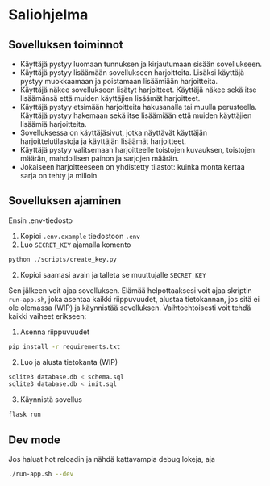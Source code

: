 # Saliohjelma

## Sovelluksen toiminnot

* Käyttäjä pystyy luomaan tunnuksen ja kirjautumaan sisään sovellukseen.
* Käyttäjä pystyy lisäämään sovellukseen harjoitteita. Lisäksi käyttäjä pystyy muokkaamaan ja poistamaan lisäämiään harjoitteita.
* Käyttäjä näkee sovellukseen lisätyt harjoitteet. Käyttäjä näkee sekä itse lisäämänsä että muiden käyttäjien lisäämät harjoitteet.
* Käyttäjä pystyy etsimään harjoitteita hakusanalla tai muulla perusteella. Käyttäjä pystyy hakemaan sekä itse lisäämiään että muiden käyttäjien lisäämiä harjoitteita.
* Sovelluksessa on käyttäjäsivut, jotka näyttävät käyttäjän harjoittelutilastoja ja käyttäjän lisäämät harjoitteet.
* Käyttäjä pystyy valitsemaan harjoitteelle toistojen kuvauksen, toistojen määrän, mahdollisen painon ja sarjojen määrän.
* Jokaiseen harjoitteeseen on yhdistetty tilastot: kuinka monta kertaa sarja on tehty ja milloin

## Sovelluksen ajaminen

Ensin .env-tiedosto

1. Kopioi `.env.example` tiedostoon `.env`
2. Luo `SECRET_KEY` ajamalla komento
```bash
python ./scripts/create_key.py
```
2. Kopioi saamasi avain ja talleta se muuttujalle `SECRET_KEY`

Sen jälkeen voit ajaa sovelluksen. Elämää helpottaaksesi voit ajaa skriptin `run-app.sh`, joka asentaa kaikki riippuvuudet, alustaa tietokannan, jos sitä ei ole olemassa (WIP) ja käynnistää sovelluksen. Vaihtoehtoisesti voit tehdä kaikki vaiheet erikseen:

1. Asenna riippuvuudet

```bash
pip install -r requirements.txt
```

2. Luo ja alusta tietokanta (WIP)

```bash
sqlite3 database.db < schema.sql
sqlite3 database.db < init.sql
```

3. Käynnistä sovellus

```bash
flask run
```

## Dev mode

Jos haluat hot reloadin ja nähdä kattavampia debug lokeja, aja

```bash
./run-app.sh --dev
```